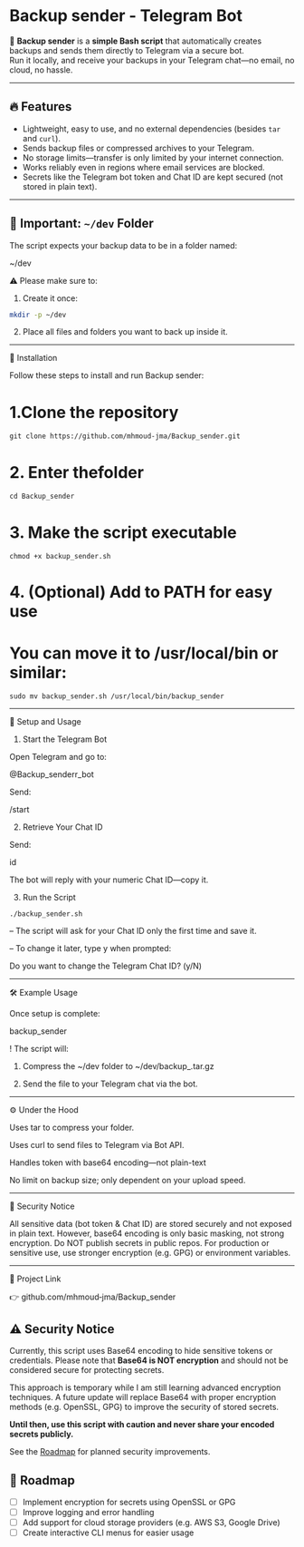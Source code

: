 # Backup sender - Telegram Bot

🚀 **Backup sender** is a **simple Bash script** that automatically creates backups and sends them directly to Telegram via a secure bot.  
Run it locally, and receive your backups in your Telegram chat—no email, no cloud, no hassle.

---

## 🔥 Features

- Lightweight, easy to use, and no external dependencies (besides `tar` and `curl`).  
- Sends backup files or compressed archives to your Telegram.  
- No storage limits—transfer is only limited by your internet connection.  
- Works reliably even in regions where email services are blocked.  
- Secrets like the Telegram bot token and Chat ID are kept secured (not stored in plain text).

---

## 📂 Important: `~/dev` Folder

The script expects your backup data to be in a folder named:

~/dev

⚠️ Please make sure to:

1. Create it once:

```bash
mkdir -p ~/dev
```
2. Place all files and folders you want to back up inside it.



---

🔧 Installation

Follow these steps to install and run Backup sender:

# 1.Clone the repository 
```
git clone https://github.com/mhmoud-jma/Backup_sender.git
```
# 2. Enter thefolder
```
cd Backup_sender
```
# 3. Make the script executable
```
chmod +x backup_sender.sh
```
# 4. (Optional) Add to PATH for easy use
# You can move it to /usr/local/bin or similar:
```
sudo mv backup_sender.sh /usr/local/bin/backup_sender
```

---

🚀 Setup and Usage

1. Start the Telegram Bot

Open Telegram and go to:

@Backup_senderr_bot

Send:

/start


2. Retrieve Your Chat ID

Send:

id

The bot will reply with your numeric Chat ID—copy it.


3. Run the Script
```
./backup_sender.sh
```
– The script will ask for your Chat ID only the first time and save it.

– To change it later, type y when prompted:

Do you want to change the Telegram Chat ID? (y/N)




---

🛠 Example Usage

Once setup is complete:

backup_sender

! The script will:

1. Compress the ~/dev folder to ~/dev/backup_<DDMMYYYY>.tar.gz


2. Send the file to your Telegram chat via the bot.




---

⚙️ Under the Hood

Uses tar to compress your folder.

Uses curl to send files to Telegram via Bot API.

Handles token with base64 encoding—not plain-text

No limit on backup size; only dependent on your upload speed.



---

🚨 Security Notice

All sensitive data (bot token & Chat ID) are stored securely and not exposed in plain text.
However, base64 encoding is only basic masking, not strong encryption.
Do NOT publish secrets in public repos.
For production or sensitive use, use stronger encryption (e.g. GPG) or environment variables.


---

📎 Project Link

👉 github.com/mhmoud‑jma/Backup_sender

## ⚠️ Security Notice

Currently, this script uses Base64 encoding to hide sensitive tokens or credentials. Please note that **Base64 is NOT encryption** and should not be considered secure for protecting secrets.

This approach is temporary while I am still learning advanced encryption techniques. A future update will replace Base64 with proper encryption methods (e.g. OpenSSL, GPG) to improve the security of stored secrets.

**Until then, use this script with caution and never share your encoded secrets publicly.**

See the [Roadmap](#roadmap) for planned security improvements.

## 🚀 Roadmap

- [ ] Implement encryption for secrets using OpenSSL or GPG
- [ ] Improve logging and error handling
- [ ] Add support for cloud storage providers (e.g. AWS S3, Google Drive)
- [ ] Create interactive CLI menus for easier usage